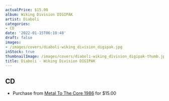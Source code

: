 ```yaml
---
actualPrice: $15.00
album: Wiking Division DIGIPAK
artist: Diaboli
categories:
- CD
date: '2022-01-15T06:10:48'
draft: false
images:
- /images/covers/diaboli-wiking_division_digipak.jpg
inStock: true
thumbnailImage: /images/covers/diaboli-wiking_division_digipak-thumb.jpg
title: Diaboli - Wiking Division DIGIPAK
---
```


## CD
* Purchase from [Metal To The Core 1986](https://metaltothecore1986.com/shop/diaboli-wiking-division-digipak-cd/) for $15.00
